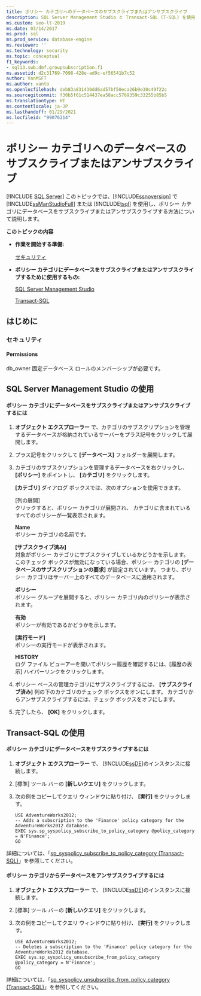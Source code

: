 ```yaml
---
title: ポリシー カテゴリへのデータベースのサブスクライブまたはアンサブスクライブ
description: SQL Server Management Studio と Transact-SQL (T-SQL) を使用し、ポリシーベース管理のポリシー カテゴリにデータベースをサブスクライブまたはアンサブスクライブする方法について説明します。
ms.custom: seo-lt-2019
ms.date: 03/14/2017
ms.prod: sql
ms.prod_service: database-engine
ms.reviewer: ''
ms.technology: security
ms.topic: conceptual
f1_keywords:
- sql13.swb.dmf.groupsubscription.f1
ms.assetid: d2c31769-7098-428e-ad9c-ef56541b7c52
author: VanMSFT
ms.author: vanto
ms.openlocfilehash: deb83a831430dd6ad57bf50eca26b9e30c49f22c
ms.sourcegitcommit: f30b5f61c514437ea58acc5769359c33255b85b5
ms.translationtype: HT
ms.contentlocale: ja-JP
ms.lasthandoff: 01/29/2021
ms.locfileid: "99076214"
---
```

# <a name="subscribe-or-unsubscribe-a-database--to-a-policy-category"></a>ポリシー カテゴリへのデータベースのサブスクライブまたはアンサブスクライブ
 [!INCLUDE [SQL Server](../../includes/applies-to-version/sqlserver.md)]
  このトピックでは、[!INCLUDE[ssnoversion](../../includes/ssnoversion-md.md)] で [!INCLUDE[ssManStudioFull](../../includes/ssmanstudiofull-md.md)] または [!INCLUDE[tsql](../../includes/tsql-md.md)] を使用し、ポリシー カテゴリにデータベースをサブスクライブまたはアンサブスクライブする方法について説明します。  
  
 **このトピックの内容**  
  
-   **作業を開始する準備:**  
  
     [セキュリティ](#Security)  
  
-   **ポリシー カテゴリにデータベースをサブスクライブまたはアンサブスクライブするために使用するもの:**  
  
     [SQL Server Management Studio](#SSMSProcedure)  
  
     [Transact-SQL](#TsqlProcedure)  
  
##  <a name="before-you-begin"></a><a name="BeforeYouBegin"></a> はじめに  
  
###  <a name="security"></a><a name="Security"></a> セキュリティ  
  
####  <a name="permissions"></a><a name="Permissions"></a> Permissions  
 db_owner 固定データベース ロールのメンバーシップが必要です。  
  
##  <a name="using-sql-server-management-studio"></a><a name="SSMSProcedure"></a> SQL Server Management Studio の使用  
  
#### <a name="to-subscribe-or-unsubscribe-a-database-to-a-policy-category"></a>ポリシー カテゴリにデータベースをサブスクライブまたはアンサブスクライブするには  
  
1.  **オブジェクト エクスプローラー** で、カテゴリのサブスクリプションを管理するデータベースが格納されているサーバーをプラス記号をクリックして展開します。  
  
2.  プラス記号をクリックして **[データベース]** フォルダーを展開します。  
  
3.  カテゴリのサブスクリプションを管理するデータベースを右クリックし、 **[ポリシー]** をポイントし、 **[カテゴリ]** をクリックします。  
  
     **[カテゴリ]** ダイアログ ボックスでは、次のオプションを使用できます。  
  
     [列の展開]  
     クリックすると、ポリシー カテゴリが展開され、 カテゴリに含まれているすべてのポリシーが一覧表示されます。  
  
     **Name**  
     ポリシー カテゴリの名前です。  
  
     **[サブスクライブ済み]**  
     対象がポリシー カテゴリにサブスクライブしているかどうかを示します。 このチェック ボックスが無効になっている場合、ポリシー カテゴリの **[データベースのサブスクリプションの要求]** が設定されています。 つまり、ポリシー カテゴリはサーバー上のすべてのデータベースに適用されます。  
  
     **ポリシー**  
     ポリシー グループを展開すると、ポリシー カテゴリ内のポリシーが表示されます。  
  
     **有効**  
     ポリシーが有効であるかどうかを示します。  
  
     **[実行モード]**  
     ポリシーの実行モードが表示されます。  
  
     **HISTORY**  
     ログ ファイル ビューアーを開いてポリシー履歴を確認するには、[履歴の表示] ハイパーリンクをクリックします。  
  
4.  ポリシー ベースの管理カテゴリにサブスクライブするには、 **[サブスクライブ済み]** 列の下のカテゴリのチェック ボックスをオンにします。 カテゴリからアンサブスクライブするには、チェック ボックスをオフにします。  
  
5.  完了したら、 **[OK]** をクリックします。  
  
##  <a name="using-transact-sql"></a><a name="TsqlProcedure"></a> Transact-SQL の使用  
  
#### <a name="to-subscribe-a-database-to-a-policy-category"></a>ポリシー カテゴリにデータベースをサブスクライブするには  
  
1.  **オブジェクト エクスプローラー** で、 [!INCLUDE[ssDE](../../includes/ssde-md.md)]のインスタンスに接続します。  
  
2.  [標準] ツール バーの **[新しいクエリ]** をクリックします。  
  
3.  次の例をコピーしてクエリ ウィンドウに貼り付け、 **[実行]** をクリックします。  
  
    ```  
    USE AdventureWorks2012;  
    -- Adds a subscription to the 'Finance' policy category for the AdventureWorks2012 database.  
    EXEC sys.sp_syspolicy_subscribe_to_policy_category @policy_category = N'Finance';  
    GO  
    ```  
  
 詳細については、「[sp_syspolicy_subscribe_to_policy_category &#40;Transact-SQL&#41;](../../relational-databases/system-stored-procedures/sp-syspolicy-subscribe-to-policy-category-transact-sql.md)」を参照してください。  
  
#### <a name="to-unsubscribe-a-database-to-a-policy-category"></a>ポリシー カテゴリからデータベースをアンサブスクライブするには  
  
1.  **オブジェクト エクスプローラー** で、 [!INCLUDE[ssDE](../../includes/ssde-md.md)]のインスタンスに接続します。  
  
2.  [標準] ツール バーの **[新しいクエリ]** をクリックします。  
  
3.  次の例をコピーしてクエリ ウィンドウに貼り付け、 **[実行]** をクリックします。  
  
    ```  
    USE AdventureWorks2012;  
    -- Deletes a subscription to the 'Finance' policy category for the AdventureWorks2012 database.  
    EXEC sys.sp_syspolicy_unsubscribe_from_policy_category @policy_category = N'Finance';  
    GO  
    ```  
  
 詳細については、「[sp_syspolicy_unsubscribe_from_policy_category &#40;Transact-SQL&#41;](../../relational-databases/system-stored-procedures/sp-syspolicy-unsubscribe-from-policy-category-transact-sql.md)」を参照してください。  
  
  
